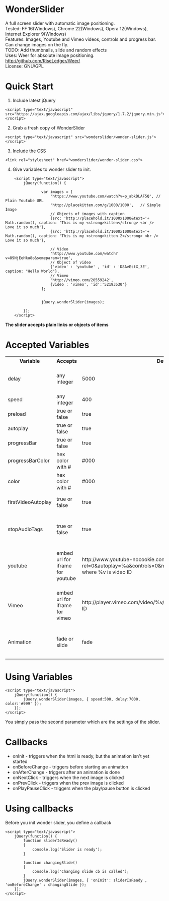 WonderSlider
============

A full screen slider with automatic image positioning. <br />
Tested: FF 16(Windows), Chrome 22(Windows), Opera 12(Windows), Internet Explorer 9(Windows) <br />
Features: Images, Youtube and Vimeo videos, controls and progress bar. Can change images on the fly. <br />
TODO: Add thumbnails, slide and random effects <br />
Uses: Weer for absolute image positioning. http://github.com/RiseLedger/Weer/ <br />
License: GNU/GPL <br />


Quick Start
============
1. Include latest jQuery <br />
```
<script type="text/javascript" src="https://ajax.googleapis.com/ajax/libs/jquery/1.7.2/jquery.min.js"></script>
```
2. Grab a fresh copy of WonderSlider <br />
```
<script type="text/javascript" src="wonderslider/wonder-slider.js"></script>
```
3. Include the CSS <br />
```
<link rel="stylesheet" href="wonderslider/wonder-slider.css">
```
4. Give variables to wonder slider to init. <br />
```
	<script type="text/javascript">
		jQuery(function() {
		
				var images = [
					'https://www.youtube.com/watch?v=p_abkDLAF5Q', // Plain Youtube URL
					'http://placekitten.com/g/1000/1000',   // Simple Image
					// Objects of images with caption
					{src: 'http://placehold.it/1000x1000&text='+  Math.random(), caption: 'This is my <strong>kitten</strong> <br /> Love it so much'},
					{src: 'http://placehold.it/1000x1000&text='+  Math.random(), caption: 'This is my <strong>kitten 2</strong> <br /> Love it so much'},
					
					// Video
					'http://www.youtube.com/watch?v=89NjEeHku8o&someparam=true',
					// Object of video
					{'video' : 'youtube' , 'id' : 'D8AvEstX_3E', caption: "Hello World"},
					// Vimeo
					'http://vimeo.com/20559242',
					{video : 'vimeo', 'id':'52193530'}
				];				


				jQuery.wonderSlider(images);
		
		});
	</script>
```
<strong>The slider accepts  plain links or objects of items</strong>

Accepted Variables
============
<table>
  <tr>
    <th>Variable</th><th>Accepts</th><th>Default</th><th>Description</th>
  </tr>
  <tr>
	<td>delay</td>
	<td>any integer</td>
	<td>5000</td>
	<td>The delay between slides, in other words how much a slide is shown</td>
  </tr>
  <tr>
	<td>speed</td>
	<td>any integer</td>
	<td>400</td>
	<td>The time between the slides change</td>
  </tr>
    <tr>
	<td>preload</td>
	<td>true or false</td>
	<td>true</td>
	<td>Try preload images?</td>
  </tr>
    <tr>
	<td>autoplay</td>
	<td>true or false</td>
	<td>true</td>
	<td>If true, the slider will start by itself</td>
  </tr>
    <tr>
	<td>progressBar</td>
	<td>true or false</td>
	<td>true</td>
	<td>Show a progress bar?</td>
  </tr>
    <tr>
	<td>progressBarColor</td>
	<td>hex color with #</td>
	<td>#000</td>
	<td>The color of the progress bar</td>
  </tr>
  <tr>
	<td>color</td>
	<td>hex color with #</td>
	<td>#000</td>
	<td>The controls color</td>
  </tr>
  <tr>
	<td>firstVideoAutoplay</td>
	<td>true or false</td>
	<td>true</td>
	<td>If the first slide is set to be a video. autoplay it?</td>
  </tr>
  <tr>
	<td>stopAudioTags</td>
	<td>true or false</td>
	<td>true</td>
	<td>If <strong>firstVideoAutoplay</strong> is true, should we attempt to stop all HTML5 audio tags?</td>
  </tr>
  <tr>
	<td>youtube</td>
	<td>embed url for iframe for youtube</td>
	<td>http://www.youtube-nocookie.com/embed/%v?rel=0&amp;autoplay=%a&amp;controls=0&amp;modestbranding=1&amp;wmode=opaque, where %v is video ID</td>
	<td>Set up the structure of the video url, it might vary in future, you can enable controls here.</td>
  </tr>
  <tr>
	<td>Vimeo</td>
	<td>embed url for iframe for vimeo</td>
	<td>http://player.vimeo.com/video/%v/?autoplay=%a, where %v is video ID</td>
	<td>Set up the structure of the video url, it might vary in future, you can enable controls here.</td>
  </tr>
  <tr>
	<td>Animation</td>
	<td>fade or slide</td>
	<td>fade</td>
	<td><strong>This is unsupported yet. It should define the animation type!</strong></td>
  </tr>

</table>

Using Variables
============
```
<script type="text/javascript">
	jQuery(function() {	
		jQuery.wonderSlider(images, { speed:500, delay:7000, color:'#999' });
	});
</script>
```
You simply pass the second parameter which are the settings of the slider.

Callbacks
============
* onInit - triggers when the html is ready, but the animation isn't yet started
* onBeforeChange - triggers before starting an animation
* onAfterChange - triggers after an animation is done
* onNextClick - triggers when the next image is clicked
* onPrevClick - triggers when the prev image is clicked
* onPlayPauseClick - triggers when the play/pause button is clicked

Using callbacks
============
Before you init wonder slider, you define a callback 
```
<script type="text/javascript">
	jQuery(function() {
		function sliderIsReady()
		{
			console.log('Slider is ready');
		}
		
		function changingSlide()
		{
			console.log('Changing slide cb is called');
		}	
		jQuery.wonderSlider(images, { 'onInit': sliderIsReady , 'onBeforeChange' : changingSlide });
	});
</script>
```
